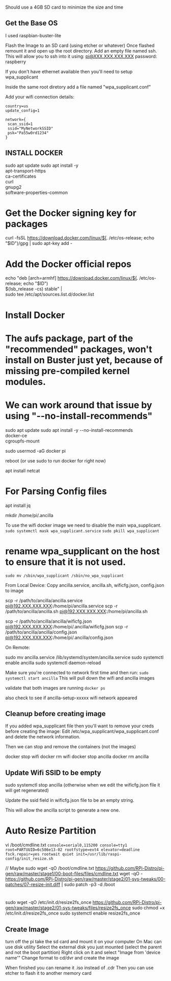 ### 
Should use a 4GB SD card to minimize the size and time

## Get the Base OS
I used raspbian-buster-lite

Flash the Image to an SD card (using etcher or whatever)
Once flashed remount it and open up the root directory.
Add an empty file named ssh.  This will allow you to ssh into it using:
pi@XXX.XXX.XXX.XXX
password:  raspberry

If you don't have ethernet available then you'll need to setup wpa_supplicant

Inside the same root diretory add a file named "wpa_supplicant.conf"

Add your wifi connection details:
```
country=us
update_config=1

network={
 scan_ssid=1
 ssid="MyNetworkSSID"
 psk="Pa55w0rd1234"
}
```



## INSTALL DOCKER

sudo apt update
sudo apt install -y \
     apt-transport-https \
     ca-certificates \
     curl \
     gnupg2 \
     software-properties-common

# Get the Docker signing key for packages
curl -fsSL https://download.docker.com/linux/$(. /etc/os-release; echo "$ID")/gpg | sudo apt-key add -

# Add the Docker official repos
echo "deb [arch=armhf] https://download.docker.com/linux/$(. /etc/os-release; echo "$ID") \
     $(lsb_release -cs) stable" | \
    sudo tee /etc/apt/sources.list.d/docker.list

# Install Docker
# The aufs package, part of the "recommended" packages, won't install on Buster just yet, because of missing pre-compiled kernel modules.
# We can work around that issue by using "--no-install-recommends"
sudo apt update
sudo apt install -y --no-install-recommends \
    docker-ce \
    cgroupfs-mount


sudo usermod -aG docker pi

reboot (or use sudo to run docker for right now)


apt install netcat 

# For Parsing Config files
apt install jq


mkdir /home/pi/.ancilla


To use the wifi docker image we need to disable the main wpa_supplicant.
`sudo systemctl mask wpa_supplicant.service`
`sudo pkill wpa_supplicant`
# rename wpa_supplicant on the host to ensure that it is not used.
`sudo mv /sbin/wpa_supplicant /sbin/no_wpa_supplicant`


From Local Device: Copy ancilla.service, ancilla.sh, wificfg.json, config.json to image

scp -r /path/to/ancilla/ancilla.service pi@192.XXX.XXX.XXX:/home/pi/ancilla.service
scp -r /path/to/ancilla/ancilla.sh pi@192.XXX.XXX.XXX:/home/pi/ancilla.sh

scp -r /path/to/ancilla/ancilla/wificfg.json pi@192.XXX.XXX.XXX:/home/pi/.ancilla/wificfg.json
scp -r /path/to/ancilla/ancilla/config.json pi@192.XXX.XXX.XXX:/home/pi/.ancilla/config.json

On Remote:

sudo mv ancilla.service /lib/systemd/system/ancilla.service
sudo systemctl enable ancilla
sudo systemctl daemon-reload


Make sure you're connected to network first time and then run:
`sudo systemctl start ancilla`
This will pull down the wifi and ancilla images


validate that both images are running 
`docker ps`

also check to see if ancilla-setup-xxxxx wifi network appeared


## Cleanup before creating image
If you added wpa_supplicant file then you'll want to remove your creds before creating the image:
Edit /etc/wpa_supplicant/wpa_supplicant.conf and delete the network information. 


Then we can stop and remove the containers (not the images)


docker stop wifi
docker rm wifi
docker stop ancilla
docker rm ancilla

## Update Wifi SSID to be empty
sudo systemctl stop ancilla (otherwise when we edit the wificfg.json file it will get regenerated)

Update the ssid field in wificfg.json file to be an empty string.

This will allow the ancilla script to generate a new one. 


# Auto Resize Partition

vi /boot/cmdline.txt 
`console=serial0,115200 console=tty1 root=PARTUUID=6c586e13-02 rootfstype=ext4 elevator=deadline fsck.repair=yes rootwait quiet init=/usr/lib/raspi-config/init_resize.sh`

// Maybe
sudo wget -qO /boot/cmdline.txt https://github.com/RPi-Distro/pi-gen/raw/master/stage1/00-boot-files/files/cmdline.txt
wget -qO - https://github.com/RPi-Distro/pi-gen/raw/master/stage2/01-sys-tweaks/00-patches/07-resize-init.diff | sudo patch -p3 -d /boot


#

sudo wget -qO /etc/init.d/resize2fs_once https://github.com/RPi-Distro/pi-gen/raw/master/stage2/01-sys-tweaks/files/resize2fs_once
sudo chmod +x /etc/init.d/resize2fs_once
sudo systemctl enable resize2fs_once


## Create Image

turn off the pi take the sd card and mount it on your computer
On Mac can use disk utility
  Select the external disk you just mounted (select the parent and not the boot partition)
  Right click on it and select "Image from 'device name'"
  Change format to cd/dvr
  and create the image
  
  When finished you can rename it .iso instead of .cdr
  Then you can use etcher to flash it to another memory card








